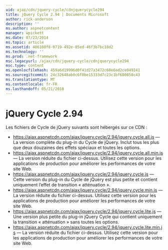 ```yaml
---
uid: ajax/cdn/jquery-cycle/cdnjquerycycle294
title: jQuery Cycle 2.94 | Documents Microsoft
author: rick-anderson
description: ''
ms.author: aspnetcontent
manager: wpickett
ms.date: 07/23/2014
ms.topic: article
ms.assetid: 486108f8-0719-492e-85ed-46f3b7bc18d2
ms.technology: ''
ms.prod: .net-framework
msc.legacyurl: /ajax/cdn/jquery-cycle/cdnjquerycycle294
msc.type: content
ms.openlocfilehash: 459a6d19996d0f41d27a3472c60e6ad2ce049241
ms.sourcegitcommit: 24c32648ab0c6f0be15333d7c23c1bf680858c43
ms.translationtype: MT
ms.contentlocale: fr-FR
ms.lasthandoff: 05/21/2018
---
```

<a name="jquery-cycle-294"></a>jQuery Cycle 2.94
====================
Les fichiers de Cycle de jQuery suivants sont hébergés sur ce CDN :

- https://ajax.aspnetcdn.com/ajax/jquery.cycle/2.94/jquery.cycle.all.js &mdash; La version complète du plug-in du Cycle de jQuery. Inclut tous les plus que deux douzaines des effets spéciaux et toutes les options.
- https://ajax.aspnetcdn.com/ajax/jquery.cycle/2.94/jquery.cycle.all.min.js &mdash; La version réduite du fichier ci-dessus. Utilisez cette version pour les applications de production pour améliorer les performances de votre site Web.
- https://ajax.aspnetcdn.com/ajax/jquery.cycle/2.94/jquery.cycle.js &mdash; Cette version du plug-in du Cycle de jQuery est plus petite et contient uniquement l’effet de transition « atténuation ».
- https://ajax.aspnetcdn.com/ajax/jquery.cycle/2.94/jquery.cycle.min.js &mdash; La version réduite du fichier ci-dessus. Utilisez cette version pour les applications de production pour améliorer les performances de votre site Web.
- https://ajax.aspnetcdn.com/ajax/jquery.cycle/2.94/jquery.cycle.lite.js &mdash; Une version plus petite du plug-in jQuery Cycle qui contient uniquement la transition « atténuation » sans toutes les options.
- https://ajax.aspnetcdn.com/ajax/jquery.cycle/2.94/jquery.cycle.lite.min.js &mdash; La version réduite du fichier ci-dessus. Utilisez cette version pour les applications de production pour améliorer les performances de votre site Web.
